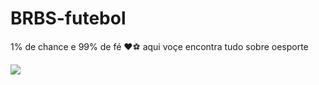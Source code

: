 # BRBS-futebol
1% de chance e 99% de fé ❤⚽️
aqui voçe encontra tudo sobre oesporte 



![](https://media.tenor.com/MeiHxQnj-vEAAAAM/iosoccer-denneh.gif)
